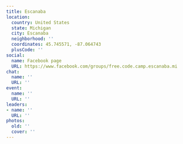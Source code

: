 ```yaml
---
title: Escanaba
location:
  country: United States
  state: Michigan
  city: Escanaba
  neighborhood: ''
  coordinates: 45.745571, -87.064743
  plusCode: ''
social:
  name: Facebook page
  URL: https://www.facebook.com/groups/free.code.camp.escanaba.mi
chat:
  name: ''
  URL: ''
event:
  name: ''
  URL: ''
leaders:
- name: ''
  URL: ''
photos:
  old: ''
  cover: ''
---
```

